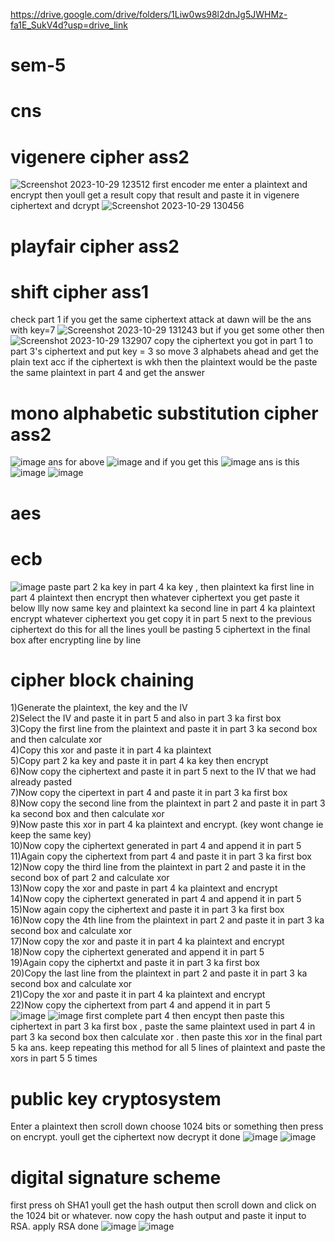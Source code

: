 
https://drive.google.com/drive/folders/1Liw0ws98l2dnJg5JWHMz-fa1E_SukV4d?usp=drive_link
# sem-5
# cns 
# vigenere cipher ass2
![Screenshot 2023-10-29 123512](https://github.com/shiprasuvarna/sem-5/assets/102012006/409179ab-ad2c-460b-9327-09bb465c6a1d)
first encoder me enter a plaintext and encrypt then youll get a result 
copy that result and paste it in vigenere ciphertext and dcrypt 
![Screenshot 2023-10-29 130456](https://github.com/shiprasuvarna/sem-5/assets/102012006/05d79c7b-ffd3-4cf3-be81-5aa72fdf6e80)

# playfair cipher ass2


# shift cipher ass1
check part 1 if you get the same ciphertext attack at dawn will be the ans with key=7
![Screenshot 2023-10-29 131243](https://github.com/shiprasuvarna/sem-5/assets/102012006/a6822ee2-a7d7-4089-bf26-6fff463a0067)
but if you get some other then 
![Screenshot 2023-10-29 132907](https://github.com/shiprasuvarna/sem-5/assets/102012006/5749c6cb-e39f-4cce-8e94-c19a06433128)
copy the ciphertext you got in part 1 to part 3's ciphertext and put key = 3 so move 3 alphabets ahead
and get the plain text acc if the ciphertext is wkh then the plaintext would be the 
paste the same plaintext in part 4 and get the answer


# mono alphabetic substitution cipher ass2
![image](https://github.com/shiprasuvarna/sem-5/assets/102012006/b425f511-57a2-40a0-8db5-092670c19be2)
ans for above
![image](https://github.com/shiprasuvarna/sem-5/assets/102012006/890f7de7-d025-490c-94b5-1dd48e278bf9)
and if you get this
![image](https://github.com/shiprasuvarna/sem-5/assets/102012006/ae57abdc-b12e-43d1-8501-b27cea17a746)
ans is this 
![image](https://github.com/shiprasuvarna/sem-5/assets/102012006/7c448bbc-8019-4432-94e7-267994a8a1b8)
![image](https://github.com/shiprasuvarna/sem-5/assets/102012006/e05ef3cb-c4e2-4e92-a586-0e55cec26fb1)

# aes 
# ecb
![image](https://github.com/shiprasuvarna/sem-5/assets/102012006/03118138-81a6-443b-90ab-772c2989778f)
paste part 2 ka key in part 4 ka key , then plaintext ka first line in part 4 plaintext then encrypt then whatever ciphertext you get paste it below
llly now same key and plaintext ka second line in part 4 ka plaintext encrypt whatever ciphertext you get copy it in part 5 next to the previous ciphertext do this for all the lines youll be pasting 5 ciphertext in the final box after encrypting line by line 

# cipher block chaining 
1)Generate the plaintext, the key and the IV  <br>
2)Select the IV and paste it in part 5 and also in part 3 ka first box  
3)Copy the first line from the plaintext and paste it in part 3 ka second box  and then calculate xor  
4)Copy this xor and paste it in part 4 ka plaintext  
5)Copy part 2 ka key and paste it in part 4 ka key then encrypt  
6)Now copy the ciphertext and paste it in part 5 next to the IV that we had already pasted   
7)Now copy the cipertext in part 4 and paste it in part 3 ka first box  
8)Now copy the second line from the plaintext in part 2 and paste it in part 3 ka second box and then calculate xor   
9)Now paste this xor in part 4 ka plaintext and encrypt. (key wont change ie keep the same key)  
10)Now copy the ciphertext generated in part 4 and append it in part 5   
11)Again copy the ciphertext from part 4 and paste it in part 3 ka first box   
12)Now copy the third line from the plaintext in part 2 and paste it in the second box of part 2 and calculate xor  
13)Now copy the xor and paste in part 4 ka plaintext and encrypt   
14)Now copy the ciphertext generated in part 4 and append it in part 5  
15)Now again copy the ciphertext and paste it in part 3 ka first box  
16)Now copy the 4th line from the plaintext in part 2 and paste it in part 3 ka second box and calculate xor   
17)Now copy the xor and paste it in part 4 ka plaintext and encrypt  
18)Now copy the ciphertext generated and append it in part 5   
19)Again copy the ciphertxt and paste it in part 3 ka first box   
20)Copy the last line from the plaintext in part 2 and paste it in part 3 ka second box and calculate xor   
21)Copy the xor and paste it in part 4 ka plaintext and encrypt   
22)Now copy the ciphertext from part 4 and append it in part 5   
![image](https://github.com/shiprasuvarna/sem-5/assets/102012006/344e41dc-fc8c-49cb-b27a-24719c445e9b)
![image](https://github.com/shiprasuvarna/sem-5/assets/102012006/8e521161-92b8-4709-850d-a9fb9bf86df9)
first complete  part 4 then encypt then paste this ciphertext in part 3 ka first box , paste the same plaintext used in part 4 in part 3 ka second box then calculate xor . then paste this xor in the final part 5 ka ans. keep repeating this method for all 5 lines of plaintext and paste the xors in part 5 5 times 

# public key cryptosystem
Enter a plaintext then scroll down choose 1024 bits or something then press on encrypt. youll get the ciphertext now decrypt it done 
![image](https://github.com/shiprasuvarna/sem-5/assets/102012006/9ecbff78-452e-44f2-a6a0-40ffd09353f0)
![image](https://github.com/shiprasuvarna/sem-5/assets/102012006/8a6d6a75-84f7-4ff7-b3fb-43a32a37188a)


# digital signature scheme 
first press oh SHA1 youll get the hash output then scroll down and click on the 1024 bit or whatever. now copy the hash output and paste it input to RSA. apply RSA done 
![image](https://github.com/shiprasuvarna/sem-5/assets/102012006/31322323-f027-461a-9f20-f3efb9525907)
![image](https://github.com/shiprasuvarna/sem-5/assets/102012006/9bafcc49-29c3-483e-ae8b-7b5aa6996c87)


